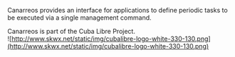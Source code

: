 Canarreos provides an interface for applications to define
periodic tasks to be executed via a single management command.

Canarreos is part of the Cuba Libre Project.<br />
![http://www.skwx.net/static/img/cubalibre-logo-white-330-130.png](http://www.skwx.net/static/img/cubalibre-logo-white-330-130.png)